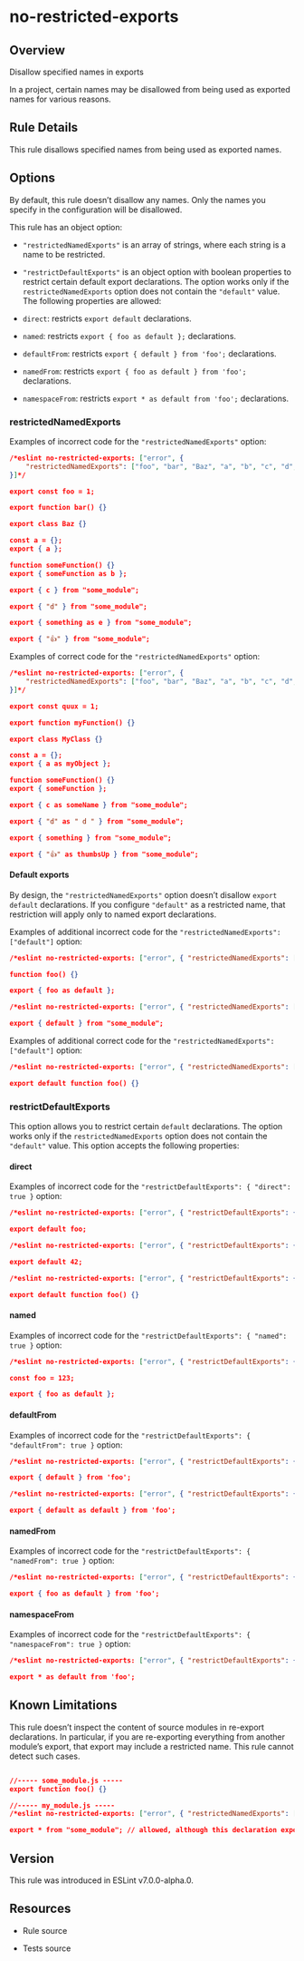 

# no-restricted-exports
## Overview

Disallow specified names in exports

In a project, certain names may be disallowed from being used as exported names for various reasons.

## Rule Details

This rule disallows specified names from being used as exported names.

## Options

By default, this rule doesn’t disallow any names. Only the names you specify in the configuration will be disallowed.

This rule has an object option:


- `"restrictedNamedExports"` is an array of strings, where each string is a name to be restricted.

- `"restrictDefaultExports"` is an object option with boolean properties to restrict certain default export declarations. The option works only if the `restrictedNamedExports` option does not contain the `"default"` value. The following properties are allowed:


- `direct`: restricts `export default` declarations.

- `named`: restricts `export { foo as default };` declarations.

- `defaultFrom`: restricts `export { default } from 'foo';` declarations.

- `namedFrom`: restricts `export { foo as default } from 'foo';` declarations.

- `namespaceFrom`: restricts `export * as default from 'foo';` declarations.

### restrictedNamedExports

Examples of incorrect code for the `"restrictedNamedExports"` option:


```json
/*eslint no-restricted-exports: ["error", {
    "restrictedNamedExports": ["foo", "bar", "Baz", "a", "b", "c", "d", "e", "👍"]
}]*/

export const foo = 1;

export function bar() {}

export class Baz {}

const a = {};
export { a };

function someFunction() {}
export { someFunction as b };

export { c } from "some_module";

export { "d" } from "some_module";

export { something as e } from "some_module";

export { "👍" } from "some_module";
```

Examples of correct code for the `"restrictedNamedExports"` option:


```json
/*eslint no-restricted-exports: ["error", {
    "restrictedNamedExports": ["foo", "bar", "Baz", "a", "b", "c", "d", "e", "👍"]
}]*/

export const quux = 1;

export function myFunction() {}

export class MyClass {}

const a = {};
export { a as myObject };

function someFunction() {}
export { someFunction };

export { c as someName } from "some_module";

export { "d" as " d " } from "some_module";

export { something } from "some_module";

export { "👍" as thumbsUp } from "some_module";
```

#### Default exports

By design, the `"restrictedNamedExports"` option doesn’t disallow `export default` declarations. If you configure `"default"` as a restricted name, that restriction will apply only to named export declarations.

Examples of additional incorrect code for the `"restrictedNamedExports": ["default"]` option:


```json
/*eslint no-restricted-exports: ["error", { "restrictedNamedExports": ["default"] }]*/

function foo() {}

export { foo as default };
```



```json
/*eslint no-restricted-exports: ["error", { "restrictedNamedExports": ["default"] }]*/

export { default } from "some_module";
```

Examples of additional correct code for the `"restrictedNamedExports": ["default"]` option:


```json
/*eslint no-restricted-exports: ["error", { "restrictedNamedExports": ["default", "foo"] }]*/

export default function foo() {}
```

### restrictDefaultExports

This option allows you to restrict certain `default` declarations. The option works only if the `restrictedNamedExports` option does not contain the `"default"` value. This option accepts the following properties:

#### direct

Examples of incorrect code for the `"restrictDefaultExports": { "direct": true }` option:


```json
/*eslint no-restricted-exports: ["error", { "restrictDefaultExports": { "direct": true } }]*/

export default foo;
```



```json
/*eslint no-restricted-exports: ["error", { "restrictDefaultExports": { "direct": true } }]*/

export default 42;
```



```json
/*eslint no-restricted-exports: ["error", { "restrictDefaultExports": { "direct": true } }]*/

export default function foo() {}
```

#### named

Examples of incorrect code for the `"restrictDefaultExports": { "named": true }` option:


```json
/*eslint no-restricted-exports: ["error", { "restrictDefaultExports": { "named": true } }]*/

const foo = 123;

export { foo as default };
```

#### defaultFrom

Examples of incorrect code for the `"restrictDefaultExports": { "defaultFrom": true }` option:


```json
/*eslint no-restricted-exports: ["error", { "restrictDefaultExports": { "defaultFrom": true } }]*/

export { default } from 'foo';
```



```json
/*eslint no-restricted-exports: ["error", { "restrictDefaultExports": { "defaultFrom": true } }]*/

export { default as default } from 'foo';
```

#### namedFrom

Examples of incorrect code for the `"restrictDefaultExports": { "namedFrom": true }` option:


```json
/*eslint no-restricted-exports: ["error", { "restrictDefaultExports": { "namedFrom": true } }]*/

export { foo as default } from 'foo';
```

#### namespaceFrom

Examples of incorrect code for the `"restrictDefaultExports": { "namespaceFrom": true }` option:


```json
/*eslint no-restricted-exports: ["error", { "restrictDefaultExports": { "namespaceFrom": true } }]*/

export * as default from 'foo';
```

## Known Limitations

This rule doesn’t inspect the content of source modules in re-export declarations. In particular, if you are re-exporting everything from another module’s export, that export may include a restricted name. This rule cannot detect such cases.


```json

//----- some_module.js -----
export function foo() {}

//----- my_module.js -----
/*eslint no-restricted-exports: ["error", { "restrictedNamedExports": ["foo"] }]*/

export * from "some_module"; // allowed, although this declaration exports "foo" from my_module
```


## Version

This rule was introduced in ESLint v7.0.0-alpha.0.

## Resources


- Rule source 

- Tests source 

